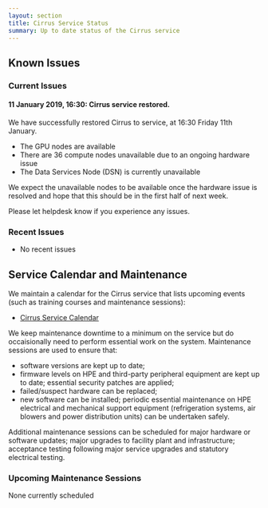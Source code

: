 ```yaml
---
layout: section
title: Cirrus Service Status
summary: Up to date status of the Cirrus service
---
```


## Known Issues

### Current Issues

#### 11 January 2019, 16:30: Cirrus service restored. ####

We have successfully restored Cirrus to service, at 16:30 Friday 11th January.
* The GPU nodes are available
* There are 36 compute nodes unavailable due to an ongoing hardware issue
* The Data Services Node (DSN) is currently unavailable

We expect the unavailable nodes to be available once the hardware issue is resolved and hope that this should be in the first half of next week.

Please let helpdesk know if you experience any issues.

### Recent Issues

- No recent issues

## Service Calendar and Maintenance

We maintain a calendar for the Cirrus service that lists upcoming events (such
as training courses and maintenance sessions):

- [Cirrus Service Calendar](calendar.html)

We keep maintenance downtime to a minimum on the service but do occaisionally
need to perform essential work on the system. Maintenance sessions are used to 
ensure that:

* software versions are kept up to date;
* firmware levels on HPE and third-party peripheral equipment are kept up to date;
essential security patches are applied;
* failed/suspect hardware can be replaced;
* new software can be installed;
periodic essential maintenance on HPE electrical and mechanical support equipment (refrigeration systems, air blowers and power distribution units) can be undertaken safely.

Additional maintenance sessions can be scheduled for major hardware or software updates; major upgrades to facility plant and infrastructure; acceptance testing following major service upgrades and statutory electrical testing.

### Upcoming Maintenance Sessions

None currently scheduled




